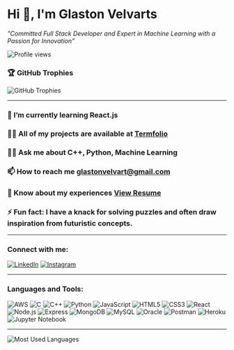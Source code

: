 # Hi 👋, I'm Glaston Velvarts

*"Committed Full Stack Developer and Expert in Machine Learning with a Passion for Innovation"*

![Profile views](https://komarev.com/ghpvc/?username=glaston-velvarts&color=blue)


### 🏆 GitHub Trophies
<div>
 <img src="https://github-profile-trophy.vercel.app/?username=glastonvelvarts&theme=onedark&no-frame=true&no-bg=true&column=7&margin-w=15&margin-h=15" alt="GitHub Trophies" />

</div>

---

### 🌱 I’m currently learning React.js

### 👨‍💻 All of my projects are available at [Termfolio](https://termfolio-gamma.vercel.app/)

### 🧑‍🏫 Ask me about **C++, Python, Machine Learning**

### 📫 How to reach me **glastonvelvart@gmail.com**

### 📝 Know about my experiences [View Resume]([https://drive.google.com/file/d/1yz4gBzZ6Bh2J8WjtbGfgMwyZau4dZZm/view?usp=drive_link](https://drive.google.com/file/d/1sNS6I-7pc90PgdisyT9Xxv1VuCUAzhzJ/view?usp=sharing))

### ⚡ Fun fact: **I have a knack for solving puzzles and often draw inspiration from futuristic concepts.**

---

### Connect with me:
[![LinkedIn](https://img.shields.io/badge/LinkedIn-blue?logo=linkedin)](https://www.linkedin.com/in/your-linkedin-profile)
[![Instagram](https://img.shields.io/badge/Instagram-E4405F?logo=instagram&logoColor=white)](https://www.instagram.com/your-instagram-profile)

---

### Languages and Tools:
<p align="left">
  <img src="https://img.shields.io/badge/AWS-232F3E?logo=amazon-aws&logoColor=white" alt="AWS" />
  <img src="https://img.shields.io/badge/C-00599C?logo=c&logoColor=white" alt="C" />
  <img src="https://img.shields.io/badge/C%2B%2B-00599C?logo=c%2B%2B&logoColor=white" alt="C++" />
  <img src="https://img.shields.io/badge/Python-3776AB?logo=python&logoColor=white" alt="Python" />
  <img src="https://img.shields.io/badge/JavaScript-F7DF1E?logo=javascript&logoColor=black" alt="JavaScript" />
  <img src="https://img.shields.io/badge/HTML5-E34F26?logo=html5&logoColor=white" alt="HTML5" />
  <img src="https://img.shields.io/badge/CSS3-1572B6?logo=css3&logoColor=white" alt="CSS3" />
  <img src="https://img.shields.io/badge/React-61DAFB?logo=react&logoColor=black" alt="React" />
  <img src="https://img.shields.io/badge/Node.js-339933?logo=node-dot-js&logoColor=white" alt="Node.js" />
  <img src="https://img.shields.io/badge/Express-000000?logo=express&logoColor=white" alt="Express" />
  <img src="https://img.shields.io/badge/MongoDB-47A248?logo=mongodb&logoColor=white" alt="MongoDB" />
  <img src="https://img.shields.io/badge/MySQL-4479A1?logo=mysql&logoColor=white" alt="MySQL" />
  <img src="https://img.shields.io/badge/Oracle-F80000?logo=oracle&logoColor=white" alt="Oracle" />
  <img src="https://img.shields.io/badge/Postman-FF6C37?logo=postman&logoColor=white" alt="Postman" />
  <img src="https://img.shields.io/badge/Heroku-430098?logo=heroku&logoColor=white" alt="Heroku" />
  <img src="https://img.shields.io/badge/Jupyter-F37626?logo=jupyter&logoColor=white" alt="Jupyter Notebook" />
</p>

---

![Most Used Languages](https://github-readme-stats.vercel.app/api/top-langs/?username=glastonvelvarts&layout=compact&theme=default)


